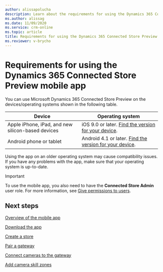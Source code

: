 ```yaml
---
author: alissapolucha
description: Learn about the requirements for using the Dynamics 365 Connected Store Preview mobile app
ms.author: alissag
ms.date: 11/09/2020
ms.service: crm-online
ms.topic: article
title: Requirements for using the Dynamics 365 Connected Store Preview mobile app
ms.reviewer: v-brycho
---
```


# Requirements for using the Dynamics 365 Connected Store Preview mobile app

You can use Microsoft Dynamics 365 Connected Store Preview on the devices/operating systems shown in the following table.

|Device|Operating system|
|----------------|-----------------|
|Apple iPhone, iPad, and new silicon-based devices|iOS 9.0 or later. [Find the version for your device](https://support.apple.com/en-us/HT201685).|
|Android phone or tablet|Android 4.1 or later. [Find the version for your device](https://support.google.com/android/answer/7680439?hl=en).|

Using the app on an older operating system may cause compatibility issues. If you have any problems with the app, make sure that your operating system is up-to-date.

> [!IMPORTANT]
> To use the mobile app, you also need to have the **Connected Store Admin** user role. For more information, see [Give permissions to users](admin-user-accounts.md).

## Next steps

[Overview of the mobile app](mobile-app-overview.md)

[Download the app](mobile-app-download.md)

[Create a store](mobile-app-create-store.md)

[Pair a gateway](mobile-app-pair-gateway.md)

[Connect cameras to the gateway](mobile-app-add-cameras.md)

[Add camera skill zones](mobile-app-add-camera-skill-zones.md)
